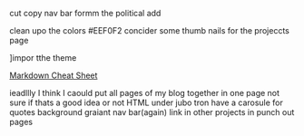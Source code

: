

cut copy nav bar formm the political add

clean upo the colors 
        #EEF0F2
concider some thumb nails for the projeccts page

]impor tthe theme 


[Markdown Cheat Sheet](https://github.com/bootcamp-students/Resources/wiki/markdown-cheat-sheet)


ieadllly I think I caould put all pages of my blog together in one page
        not sure if thats a good idea or not
HTML
under jubo tron have a carosule for quotes
background graiant
nav bar(again)
link in other projects
        in punch out pages

